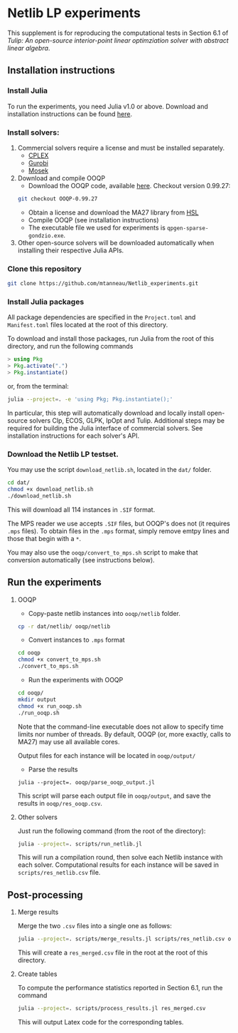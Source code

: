 # Netlib LP experiments

This supplement is for reproducing the computational tests in Section 6.1 of _Tulip: An open-source interior-point linear optimziation solver with abstract linear algebra_.

## Installation instructions

### Install Julia

To run the experiments, you need Julia v1.0 or above.
Download and installation instructions can be found [here](https://julialang.org/downloads/).


### Install solvers:
1. Commercial solvers require a license and must be installed separately.
    * [CPLEX](https://www.ibm.com/products/ilog-cplex-optimization-studio)
    * [Gurobi](https://www.gurobi.com)
    * [Mosek](https://www.mosek.com)
2. Download and compile OOQP
    * Download the OOQP code, available [here](https://github.com/emgertz/OOQP).
    Checkout version 0.99.27:
    ```bash
    git checkout OOQP-0.99.27
    ```
    * Obtain a license and download the MA27 library from [HSL](http://www.hsl.rl.ac.uk/)
    * Compile OOQP (see installation instructions)
    * The executable file we used for experiments is `qpgen-sparse-gondzio.exe`.
3. Other open-source solvers will be downloaded automatically when installing their respective Julia APIs.


### Clone this repository
```bash
git clone https://github.com/mtanneau/Netlib_experiments.git
```


### Install Julia packages

All package dependencies are specified in the `Project.toml` and `Manifest.toml` files located at the root of this directory.

To download and install those packages, run Julia from the root of this directory, and run the following commands
```julia
> using Pkg
> Pkg.activate(".")
> Pkg.instantiate()
```
or, from the terminal:
```bash
julia --project=. -e 'using Pkg; Pkg.instantiate();' 
```

In particular, this step will automatically download and locally install open-source solvers Clp, ECOS, GLPK, IpOpt and Tulip.
Additional steps may be required for building the Julia interface of commercial solvers. See installation instructions for each solver's API.

### Download the Netlib LP testset.

You may use the script `download_netlib.sh`, located in the `dat/` folder.
```bash
cd dat/
chmod +x download_netlib.sh
./download_netlib.sh
```
This will download all 114 instances in `.SIF` format.

The MPS reader we use accepts `.SIF` files, but OOQP's does not (it requires `.mps` files).
To obtain files in the `.mps` format, simply remove emtpy lines and those that begin with a `*`.

You may also use the `ooqp/convert_to_mps.sh` script to make that conversion automatically (see instructions below).

## Run the experiments

1. OOQP
    * Copy-paste netlib instances into `ooqp/netlib` folder.
    ```bash
    cp -r dat/netlib/ ooqp/netlib
    ```
    * Convert instances to `.mps` format
    ```bash
    cd ooqp
    chmod +x convert_to_mps.sh
    ./convert_to_mps.sh
    ```

    * Run the experiments with OOQP
    ```bash
    cd ooqp/
    mkdir output
    chmod +x run_ooqp.sh
    ./run_ooqp.sh
    ```
    Note that the command-line executable does not allow to specify time limits nor number of threads. By default, OOQP (or, more exactly, calls to MA27) may use all available cores.
    
    Output files for each instance will be located in `ooqp/output/`
    * Parse the results
    ```
    julia --project=. ooqp/parse_ooqp_output.jl
    ```
    This script will parse each output file in `ooqp/output`, and save the results in `ooqp/res_ooqp.csv`.


2. Other solvers

    Just run the following command (from the root of the directory):
    ```bash
    julia --project=. scripts/run_netlib.jl
    ```
    This will run a compilation round, then solve each Netlib instance with each solver.
    Computational results for each instance will be saved in `scripts/res_netlib.csv` file.


## Post-processing

1. Merge results

    Merge the two `.csv` files into a single one as follows:
    ```bash
    julia --project=. scripts/merge_results.jl scripts/res_netlib.csv ooqp/res_ooqp.csv
    ```
    This will create a `res_merged.csv` file in the root at the root of this directory.

2. Create tables

    To compute the performance statistics reported in Section 6.1, run the command
    ```bash
    julia --project=. scripts/process_results.jl res_merged.csv
    ```

    This will output Latex code for the corresponding tables.
